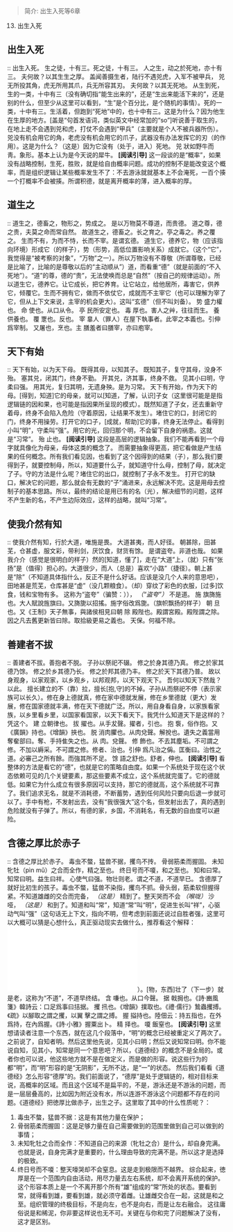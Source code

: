 > 简介: 出生入死等6章
13. 出生入死
## 出生入死
::
  出生入死。
  生之徒，十有三。死之徒，十有三。
  人之生，动之於死地，亦十有三。
  夫何故？以其生生之厚。
  盖闻善摄生者，陆行不遇兕虎，入军不被甲兵，
  兕无所投其角，虎无所用其爪，兵无所容其刃。
  夫何故？以其无死地。
从生到死，生的一类，十中有三（没有确切指“能生出来的”，还是“生出来能活下来的”，还是别的什么，但至少从这里可以看到，“生”是个百分比，是个随机的事情）。死的一类，十中有三。生活着，但跑到“死地”中的，也十中有三。这是为什么？因为他生在生厚的地方。[盖是“句首发语词，类似英文中经常加的“so”]听说善于取生的，在地上走不会遇到兕和虎，打仗不会遇到“甲兵”（主要就是个人不被兵器所伤）。兕没有机会用它的角，老虎没有机会用它的爪子，武器没有办法发挥它的刃（的作用）。这是为什么？（这是）因为它没有（处于，进入）死地。
兕
  狀如野牛而靑。象形。基本上认为是今天说的犀牛。
**[阅读引导]**
这一段谈的是“概率”，如果没有战略控制，生死，胜败，就是给自由概率问题。成功的控制不是能改变这个概率，而是组织逻辑让某些概率发生不了：不去游泳就就基本上不会淹死，一百个揍一个打概率不会被揍。所谓积德，就是离开概率的薄，进入概率的厚。
## 道生之
::
  道生之，德畜之，物形之，势成之。
  是以万物莫不尊道，而贵德。
  道之尊，德之贵，夫莫之命而常自然。
  故道生之，德畜之。长之育之。亭之毒之。养之覆之。
  生而不有，为而不恃，长而不宰。是谓玄德。
道生它，德养它，物（应该指向环境）形成它（的样子），势（形势，高低位置影响关系）成就它。（这个“它”，我觉得是“被考察的对象”，“万物”之一）。所以万物没有不尊敬（所谓尊敬，已经是比喻了，比喻的是尊敬以后的“主动顺从”）道，而看重“德”（就是前面的“不入死地”）。“道”的尊，德的“贵”，无法使唤而总是“自然”（按自己的规律运动）。所以道生它，德养它。让它成长，把它养育。让它站立，给他居所，毒害它，供养它，倾覆它。生而不拥有它，做而不依仗它，成就而不主宰它（也可以理解为宰了它，但从上下文来说，主宰的机会更大）。这叫“玄德”（但不叫刘备）。
势
  盛力權也。
命
  使也。从口从令。
亭
  民所安定也。
毒
  厚也。害人之艸，往往而生。
養
  供養也。
覆
  覂也。反也。
宰
  辠人（罪人）在屋下執事者。此宰之本義也。引伸爲宰制。 又屠也，烹也。主
  膳羞者曰膳宰，亦曰庖宰。
## 天下有始
::
  天下有始，以为天下母。
  既得其母，以知其子。
  既知其子，复守其母，没身不殆。
  塞其兑，闭其门，终身不勤。
  开其兑，济其事，终身不救。
  见其小曰明，守柔曰强。
  用其光，复归其明，无遗身殃。是为习常。
天下有开始，作为天下的母。[得到，知道]它的母亲，就可以[知道，了解，认识]子女（这里很可能是是指逻辑链的因和果，也可能是指因果所呈现的模式）。既然知道了子女，还去重新守着母，终身不会陷入危险（守着原因，让结果不发生）。堵住它的口，封闭它的门，终身不用操劳。打开它的口子，[成就，帮助]它的事，终身无法停止。看得到小叫“明”，守柔叫“强”。用它的光，回归那个明，不会留下自身的祸患。这就是“习常”。
殆
  止也。
**[阅读引导]**
这段是高层的逻辑抽象。我们不能再看到一个母字就具像化为母亲，母体这类的概念了。
而需要抽象得更高，把它看做是产生结果的任何概念。所有我们看见因，也看到了这个因得到的结果（子），那么我们要得到子，就要控制母，所以，知道要什么子，就知道守什么母，控制了母，就决定了子。守的方法是什么呢？堵住它的出口，就控制了子永不发生。
打开它的缺口，解决它的问题，那么就会有无数的“子”涌进来，永远解决不完。这是用母去控制子的基本思路。所以，最终的结论是用已有的名（光），解决细节的问题，这样不产生新的名，不产生边际效应，这样的战略，就叫“习常”。
## 使我介然有知
::
  使我介然有知，行於大道，唯施是畏。
  大道甚夷，而人好径。
  朝甚除，田甚芜，仓甚虚，服文彩，带利剑，厌饮食，财货有馀。
  是谓盗夸。非道也哉。
如果我介介（感觉是很明白的样子）然的[知道，懂了]，走在“大道”上，（就）只有“张扬”是（值得）担心的。大道很少，而人（总是）喜欢“小路”（捷径）。朝上甚是“除”（不知道具体指什么，反正不是什么好话。应该是没几个人来的意思吧），田地甚是荒芜，仓库甚是“虚”（没几颗粮食）。（却）穿纹了彩色的衣服，[过多]饮食，钱和宝物有多。
这称为“盗夸”（骗赞：））， *（“盗夸”）* 不是道。
施
  旗旖施也。大人賦說旌旗曰。又旖旎以招搖。施字俗改爲旎。（旗帜飘扬的样子）
朝
  旦也。又《王制》天子無事，與諸侯相見曰朝
除
  殿陛也。殿謂宮殿。殿陛謂之除。因之凡去舊更新皆曰除。取拾級更易之義也。
  天保。何福不除。
## 善建者不拔
::
  善建者不拔。善抱者不脱。
  子孙以祭祀不辍。
  修之於身其德乃真。
  修之於家其德乃馀。
  修之於乡其德乃长。
  修之於邦其德乃丰。
  修之於天下其德乃普。
  故以身观身，以家观家，以乡观乡，以邦观邦，以天下观天下。
  吾何以知天下然哉？以此。
擅长建立的不（靠）拉，擅长[抱,守]的不掉。子孙从而祭祀不停（表示家族可以长久）。修在身上德就真，修在家中德就发展，修在乡里德就（更大）发展，修在国家德就丰满，修在天下德就广泛。所以，用自身看自身，以家族看家族，以乡里看乡里，以国家看国家，以天下看天下。我凭什么知道天下是这样的？凭这个。
建
  立朝律也。
拔
  擢也。从手犮聲。擢者，引也。
抱
  袌，俗作抱。又《廣韻》持也。《增韻》挾也。
脱
  消肉臞也。从肉兌聲。解挩也。遺失之義當用奪奞部曰。奪、手持隹失之也。从
  肉。兌聲。
修
  飾也。不去其塵垢。不可謂之修。不加以縟采。不可謂之修。修者、治也。引伸
  爲凡治之偁。匡衡曰。治性之道。必審己之所有餘。而強其所不足。
馀
  語之舒也。舒者，伸也。
**[阅读引导]**
看整体的方法是看它的“德”，也就是它的策略自由度。如果一个系统处于现在这个状态依赖可见的几个关键要素，那这些要素不成立，这个系统就完蛋了。它的德就低。如果它为什么成立有很多原因可以支持，那它的德就高，这个系统就不可靠了。我们追求无名，就是不消耗德，不断蓄势，遇到任何风险只要向后退一步就可以了。手中有枪，不发射出去，没有“我很强大”这个名，但发射出去了，真的遇到危险就没有子弹了。所以，有德的家，乡国，不消耗名，有无数的自由度可以避险。
## 含德之厚比於赤子
::
  含德之厚比於赤子。
  毒虫不螫，猛兽不据，攫鸟不抟。
  骨弱筋柔而握固。
  未知牝牡（pìn mǔ）之合而全作，精之至也。
  终日号而不嗄，和之至也。
  知和曰常。知常曰明。益生曰祥。
  心使气曰强。物壮则老。谓之不道，不道早已。
含德厚了就好比初生的孩子。毒虫不螫，猛兽不染指，攫鸟不抓。骨头弱，筋柔软但握得紧。不知道雄雌的交合而完备， *（这是）* 精到了。整天哭而不会 *（喉咙）* 沙哑， *（这是）* 和到了。知道和叫“常”，知道“常”叫“明”，促进生长叫“祥”，心驱动气叫“强”（这句话无上下文，指向不明，但考虑到前面还说过自胜者强，这里可以大概可以猜是心想什么，真正驱动现实去做什么，推荐看这个解释：![](ext/魂魄辨析.md)）。[物，东西]壮了（下一步）就是老，这称为“不道”，不道早终结。
含
  嗛也。从口今聲。
据
  戟挶也。《詩·豳風箋》韓詩云：口足爲事曰拮据。
攫
  扟也。《增韻》撲取也。《禮·儒行》鷙蟲攫搏。《疏》以腳取之謂之攫，以翼
  擊之謂之搏。
握
  搤持也。陸佃云：持五指也，在外爲持，在內爲握。《詩·小雅》握粟出卜。 
精
  择也。
嗄
  飯窒也。
**[阅读引导]**
这里想请读者注意一个东西，就在这几个段落中，“明”的概念已经被重定义了两次了。
之前说了，自知者明。然后这里他先说，见其小曰明；然后又说知常曰明。你不能说自知，见其小，知常是同一个意思吧？所以，《道德经》的概念不是全局的。或者你也可以说，他这些地方就不是在做定义，而是做的形容。说这些行为的都“明”，而“明”形容的是“无阴影”，无所不达，是“一”的状态。
然后我们看看《道德经》怎么形容“德厚”的。我们前面说了，“德厚”是处于逻辑链的，相对目标来说，高概率的区域。而且这个区域不是扁平的，不是，游泳还是不游泳的问题，而是一层层叠高的，比如因为附近没有水，所以连游不游泳这个问题都不存在的问题。《道德经》把徳厚比做赤子，出生之子。这里取了其中的什么性质呢？：
1. 毒虫不螫，猛兽不据：这是有其他力量在保护；
2. 骨弱筋柔而握固：这是足够力量在自己需要做到的范围里做到自己可以做到的事情；
3. 未知牝牡之合而全作：不知道自己的来源（牝牡之合）是什么，却自身完满。也就是说，自身完满才是重要的，什么理由导致的完满不是。所以这才是选择的极致。
4. 终日号而不嗄：整天嚎哭却不会窒息。这是走到极限而不越界。
综合起来，徳厚是在一个范围内自由活动，用尽力量去左右系统，却不会离开系统的保护。这个形容本质上是一个不离开那个所有“雄”组成的“常”所处的状态。要看到常，就得看到雄，要看到雄，就必须守着雌。让雄雌交合在一起，这就是和之至。组织管理的终极目标，不是向左，也不是向右，而是让左右融合。
这往庸俗说是和稀泥，你非要这样说也无不可。关键在与你和完了问题解决了没有，这才是区别。
